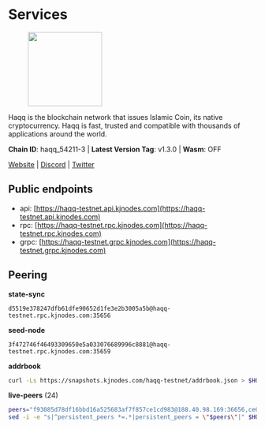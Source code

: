 # Services

<figure><img src="https://raw.githubusercontent.com/kj89/testnet_manuals/main/pingpub/logos/haqq.png" width="150" alt=""><figcaption></figcaption></figure>

Haqq is the blockchain network that issues Islamic Coin,  its native cryptocurrency. Haqq is fast, trusted and  compatible with thousands of applications around the world.

**Chain ID**: haqq_54211-3 | **Latest Version Tag**: v1.3.0 | **Wasm**: OFF

[Website](https://islamiccoin.net) | [Discord](https://discord.gg/hU9MHG5kZq) | [Twitter](https://twitter.com/Islamic_Coin)


## Public endpoints

* api: [https://haqq-testnet.api.kjnodes.com](https://haqq-testnet.api.kjnodes.com)
* rpc: [https://haqq-testnet.rpc.kjnodes.com](https://haqq-testnet.rpc.kjnodes.com)
* grpc: [https://haqq-testnet.grpc.kjnodes.com](https://haqq-testnet.grpc.kjnodes.com)

## Peering

**state-sync**

```text
d5519e378247dfb61dfe90652d1fe3e2b3005a5b@haqq-testnet.rpc.kjnodes.com:35656
```

**seed-node**

```text
3f472746f46493309650e5a033076689996c8881@haqq-testnet.rpc.kjnodes.com:35659
```

**addrbook**
```bash
curl -Ls https://snapshots.kjnodes.com/haqq-testnet/addrbook.json > $HOME/.haqqd/config/addrbook.json
```

**live-peers** (24)
```bash
peers="f93085d78df16bbd16a525683af7f857ce1cd983@188.40.98.169:36656,ce0942b9676206400a68ce8fcdb1b1bb76f88226@155.133.27.197:36656,47a269c3e30f70d8234a2afd8e9055e74129fde0@65.108.129.29:36656,3df5a68b919177179c6dcb0b9c9354fd6bbba1c8@65.109.92.240:20116,927a323649e7dd8d4c75da6e5edaee439652b46f@65.109.92.241:20116,d5519e378247dfb61dfe90652d1fe3e2b3005a5b@65.109.68.190:35656,56158e0f2acf850114e82644afceb565a73b08cc@185.144.99.95:26656,125063c422e09faf45b849dd73dea61f624db891@65.109.53.60:26656,6771e65c1b30cc514faf5943320fdda480fe9124@95.216.39.183:26656,1fefb6b75431482502e125a290deba1e7e539d4e@135.181.148.11:26656,23ff658b56fbb8bc73372973a34733ff5d79b435@142.132.202.50:11604,90b40d2b773090b82aa7788c2d1937e4fd6d2dc0@65.108.231.124:19656,32a8eec046b95e8646ff0810b4596dc7083a0beb@65.108.145.131:26656,0833039f717227ccd156d156ea772746b8ac6d71@146.19.24.139:26656,2d13d679b64e1a574904a140f72815644ec71131@65.21.133.125:30656,6fad54232f11a0306bd0d942c2ec5f9ba0ae2f1a@34.91.54.209:26656,9eb507f9365313dbe7f426050fec9648298f58ee@109.205.183.51:26656,00b1befaceba6b0178d2b6076ae0968adf4bd7b5@65.108.67.152:26656,86deb0bf2b8aaded9bccd991adb7ec017a3207d0@78.47.82.2:26656,7f2828e3910a4b165a65e5bfb2465c1e809bad3b@65.108.48.182:26656,62d44513c7fd5aafa65773e5c015ca032f8eea4a@213.239.213.179:26656,64a840f6f5344a22a485b2818f9da9a457d42827@95.217.57.232:36656,24e894d4d8a18276acf6051cccf369a1ce69842d@65.108.151.105:26656,d59dc597f0d41bcbc7ff53374686affb143726c2@51.195.203.103:35656"
sed -i -e "s|^persistent_peers *=.*|persistent_peers = \"$peers\"|" $HOME/.haqqd/config/config.toml
```

